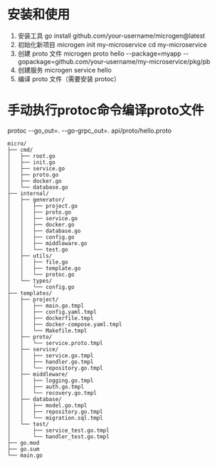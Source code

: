 # 安装和使用
1. 安装工具
   go install github.com/your-username/microgen@latest
2. 初始化新项目
   microgen init my-microservice
   cd my-microservice
3. 创建 proto 文件
   microgen proto hello --package=myapp --gopackage=github.com/your-username/my-microservice/pkg/pb
4. 创建服务
   microgen service hello
5. 编译 proto 文件（需要安装 protoc）


# 手动执行protoc命令编译proto文件
protoc --go_out=. --go-grpc_out=. api/proto/hello.proto

```
micro/
├── cmd/
│   ├── root.go
│   ├── init.go
│   ├── service.go
│   ├── proto.go
│   ├── docker.go
│   └── database.go
├── internal/
│   ├── generator/
│   │   ├── project.go
│   │   ├── proto.go
│   │   ├── service.go
│   │   ├── docker.go
│   │   ├── database.go
│   │   ├── config.go
│   │   ├── middleware.go
│   │   └── test.go
│   ├── utils/
│   │   ├── file.go
│   │   ├── template.go
│   │   └── protoc.go
│   └── types/
│       └── config.go
├── templates/
│   ├── project/
│   │   ├── main.go.tmpl
│   │   ├── config.yaml.tmpl
│   │   ├── dockerfile.tmpl
│   │   ├── docker-compose.yaml.tmpl
│   │   └── Makefile.tmpl
│   ├── proto/
│   │   └── service.proto.tmpl
│   ├── service/
│   │   ├── service.go.tmpl
│   │   ├── handler.go.tmpl
│   │   └── repository.go.tmpl
│   ├── middleware/
│   │   ├── logging.go.tmpl
│   │   ├── auth.go.tmpl
│   │   └── recovery.go.tmpl
│   ├── database/
│   │   ├── model.go.tmpl
│   │   ├── repository.go.tmpl
│   │   └── migration.sql.tmpl
│   └── test/
│       ├── service_test.go.tmpl
│       └── handler_test.go.tmpl
├── go.mod
├── go.sum
└── main.go
```


